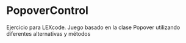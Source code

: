 PopoverControl
==============

Ejercicio para LEXcode. Juego basado en la clase Popover utilizando diferentes alternativas y métodos
